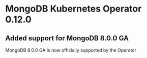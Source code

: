 # MongoDB Kubernetes Operator 0.12.0

## Added support for MongoDB 8.0.0 GA
MongoDB 8.0.0 GA is now officially supported by the Operator
